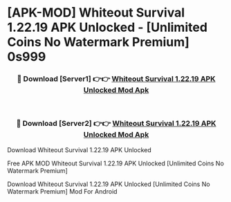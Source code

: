 # [APK-MOD] Whiteout Survival 1.22.19 APK Unlocked - [Unlimited Coins No Watermark Premium] 0s999



<div align="center">
<h3>🔴 Download [Server1] 👉👉 <a href="https://momento.my/?title=Whiteout_Survival_1.22.19_APK_Unlocked">Whiteout Survival 1.22.19 APK Unlocked Mod Apk</a></h3><br>

<h3>🔴 Download [Server2] 👉👉 <a href="https://momento.my/?title=Whiteout_Survival_1.22.19_APK_Unlocked">Whiteout Survival 1.22.19 APK Unlocked Mod Apk</a></h3>
</div>



Download Whiteout Survival 1.22.19 APK Unlocked 

Free APK MOD Whiteout Survival 1.22.19 APK Unlocked [Unlimited Coins No Watermark Premium]

Download Whiteout Survival 1.22.19 APK Unlocked [Unlimited Coins No Watermark Premium] Mod For Android
